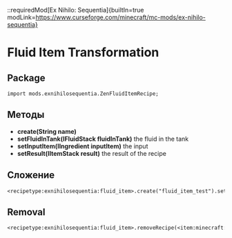 ::requiredMod[Ex Nihilo: Sequentia]{builtIn=true modLink=https://www.curseforge.com/minecraft/mc-mods/ex-nihilo-sequentia}

# Fluid Item Transformation

## Package
`import mods.exnihilosequentia.ZenFluidItemRecipe;`

## Методы
- **create(String name)**
- **setFluidInTank(IFluidStack fluidInTank)** the fluid in the tank
- **setInputItem(IIngredient inputItem)** the input
- **setResult(IItemStack result)** the result of the recipe


## Сложение

```zenscript
<recipetype:exnihilosequentia:fluid_item>.create("fluid_item_test").setFluidInTank(<fluid:minecraft:water>).setInputItem(<item:minecraft:diamond>).setResult(<item:minecraft:dirt>);
```

## Removal

```zenscript
<recipetype:exnihilosequentia:fluid_item>.removeRecipe(<item:minecraft:brain_coral_block>);
```
